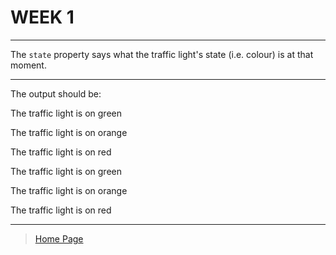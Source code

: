
# WEEK 1
---
 The `state` property says what the traffic light's state (i.e. colour) is at
 that moment.

 ---
 The output should be:

The traffic light is on green

The traffic light is on orange

The traffic light is on red

The traffic light is on green

The traffic light is on orange

The traffic light is on red

---

> [Home Page](../README.md)